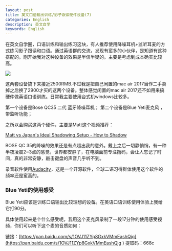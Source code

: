```yaml
---
layout: post
title: 英文口语输出训练/影子跟读硬件设备(7)
categories: English
description: 英文自学
keywords: English
---
```


在英文自学圈，口语训练和输出练习这块，有人推荐使用降噪耳机+监听耳麦的方式练习影子跟读和口语。通过英语群的交流，发现有蛮多的小伙伴，是知道有这种搭配的。刚开始我对这种设备的效果是半信半疑的。主要是考虑到成本确实比较高。

<img src="https://cs-cn.top/images/posts/English_Shadowing74430.jpg"/>

这两套设备搞下来接近2500RMB.不过我是把自己闲置的mac air 2017当作二手卖掉之后换了2900才买的这两个设备。整体感觉闲置的mac air 2017还不如用来搞硬件做英语口语训练。日常我主要使用台式机windows比较多。

第一个设备是Bose QC35 二代 蓝牙降噪耳机；
第二个设备是Blue Yeti麦克风 ，带监听功能；

之所以会购买这两个硬件，主要是Matt这个视频推荐：

[Matt vs Japan's Ideal Shadowing Setup - How to Shadow](https://youtu.be/8qx_hnAGc-k)

BOSE QC 35的降噪的效果还是有点超出我的意外。戴上之后一切静悄悄，有一种半夜凌晨2~3点的感觉，世界都安静了，在电脑面前专注撸码，会让人忘记了时间，真的非常安静，敲击键盘的声音几乎听不到。

录音软件使用[Audacity](https://www.fosshub.com/Audacity-old.html)，这是一个开源软件，全球二语习得群体使用这个软件的频率还是蛮高的。

### Blue Yeti的使用感受

Blue Yeti应该是训练口语输出比较理想的设备。在英语口语训练使用体验上我给它打90分。

具体使用起来是个什么感受呢，我用这个麦克风录制了一段17分钟的使用感受视频，你们可以听下这个麦的音质如何：

链接：[https://pan.baidu.com/s/1OVJ11ZYp8GxkVMmEashQjg](https://pan.baidu.com/s/1OVJ11ZYp8GxkVMmEashQjg ) 
提取码：668c





